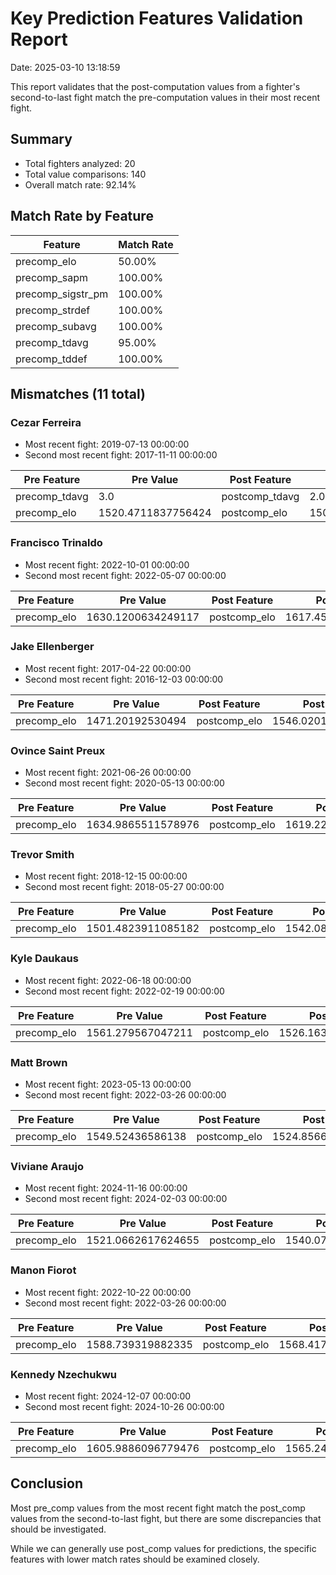 # Key Prediction Features Validation Report

Date: 2025-03-10 13:18:59

This report validates that the post-computation values from a fighter's second-to-last fight match the pre-computation values in their most recent fight.

## Summary

- Total fighters analyzed: 20
- Total value comparisons: 140
- Overall match rate: 92.14%

## Match Rate by Feature

| Feature | Match Rate |
|---------|------------|
| precomp_elo | 50.00% |
| precomp_sapm | 100.00% |
| precomp_sigstr_pm | 100.00% |
| precomp_strdef | 100.00% |
| precomp_subavg | 100.00% |
| precomp_tdavg | 95.00% |
| precomp_tddef | 100.00% |

## Mismatches (11 total)

### Cezar Ferreira

- Most recent fight: 2019-07-13 00:00:00
- Second most recent fight: 2017-11-11 00:00:00

| Pre Feature | Pre Value | Post Feature | Post Value |
|------------|-----------|-------------|------------|
| precomp_tdavg | 3.0 | postcomp_tdavg | 2.0 |
| precomp_elo | 1520.4711837756424 | postcomp_elo | 1505.8526895931714 |

### Francisco Trinaldo

- Most recent fight: 2022-10-01 00:00:00
- Second most recent fight: 2022-05-07 00:00:00

| Pre Feature | Pre Value | Post Feature | Post Value |
|------------|-----------|-------------|------------|
| precomp_elo | 1630.1200634249117 | postcomp_elo | 1617.4503263057231 |

### Jake Ellenberger

- Most recent fight: 2017-04-22 00:00:00
- Second most recent fight: 2016-12-03 00:00:00

| Pre Feature | Pre Value | Post Feature | Post Value |
|------------|-----------|-------------|------------|
| precomp_elo | 1471.20192530494 | postcomp_elo | 1546.0201691664945 |

### Ovince Saint Preux

- Most recent fight: 2021-06-26 00:00:00
- Second most recent fight: 2020-05-13 00:00:00

| Pre Feature | Pre Value | Post Feature | Post Value |
|------------|-----------|-------------|------------|
| precomp_elo | 1634.9865511578976 | postcomp_elo | 1619.2208908859805 |

### Trevor Smith

- Most recent fight: 2018-12-15 00:00:00
- Second most recent fight: 2018-05-27 00:00:00

| Pre Feature | Pre Value | Post Feature | Post Value |
|------------|-----------|-------------|------------|
| precomp_elo | 1501.4823911085182 | postcomp_elo | 1542.082285522583 |

### Kyle Daukaus

- Most recent fight: 2022-06-18 00:00:00
- Second most recent fight: 2022-02-19 00:00:00

| Pre Feature | Pre Value | Post Feature | Post Value |
|------------|-----------|-------------|------------|
| precomp_elo | 1561.279567047211 | postcomp_elo | 1526.1637126081598 |

### Matt Brown

- Most recent fight: 2023-05-13 00:00:00
- Second most recent fight: 2022-03-26 00:00:00

| Pre Feature | Pre Value | Post Feature | Post Value |
|------------|-----------|-------------|------------|
| precomp_elo | 1549.52436586138 | postcomp_elo | 1524.8566276044132 |

### Viviane Araujo

- Most recent fight: 2024-11-16 00:00:00
- Second most recent fight: 2024-02-03 00:00:00

| Pre Feature | Pre Value | Post Feature | Post Value |
|------------|-----------|-------------|------------|
| precomp_elo | 1521.0662617624655 | postcomp_elo | 1540.0712589497057 |

### Manon Fiorot

- Most recent fight: 2022-10-22 00:00:00
- Second most recent fight: 2022-03-26 00:00:00

| Pre Feature | Pre Value | Post Feature | Post Value |
|------------|-----------|-------------|------------|
| precomp_elo | 1588.739319882335 | postcomp_elo | 1568.4174281899882 |

### Kennedy Nzechukwu

- Most recent fight: 2024-12-07 00:00:00
- Second most recent fight: 2024-10-26 00:00:00

| Pre Feature | Pre Value | Post Feature | Post Value |
|------------|-----------|-------------|------------|
| precomp_elo | 1605.9886096779476 | postcomp_elo | 1565.2429073575315 |


## Conclusion

Most pre_comp values from the most recent fight match the post_comp values from the second-to-last fight, but there are some discrepancies that should be investigated.

While we can generally use post_comp values for predictions, the specific features with lower match rates should be examined closely.